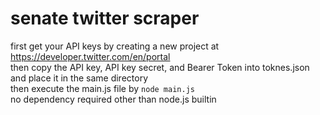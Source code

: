 # senate twitter scraper
first get your API keys by creating a new project at https://developer.twitter.com/en/portal  
then copy the API key, API key secret, and Bearer Token into toknes.json and place it in the same directory  
then execute the main.js file by `node main.js`  
no dependency required other than node.js builtin  